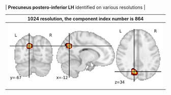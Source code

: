 


| **Precuneus postero-inferior LH** identified on various resolutions |

| 1024 resolution, the component index number is 864|  
|:---:|  
| ![Component 1024](../1024/final/864.jpg "From component 1024: Precuneus postero-inferior LH") |